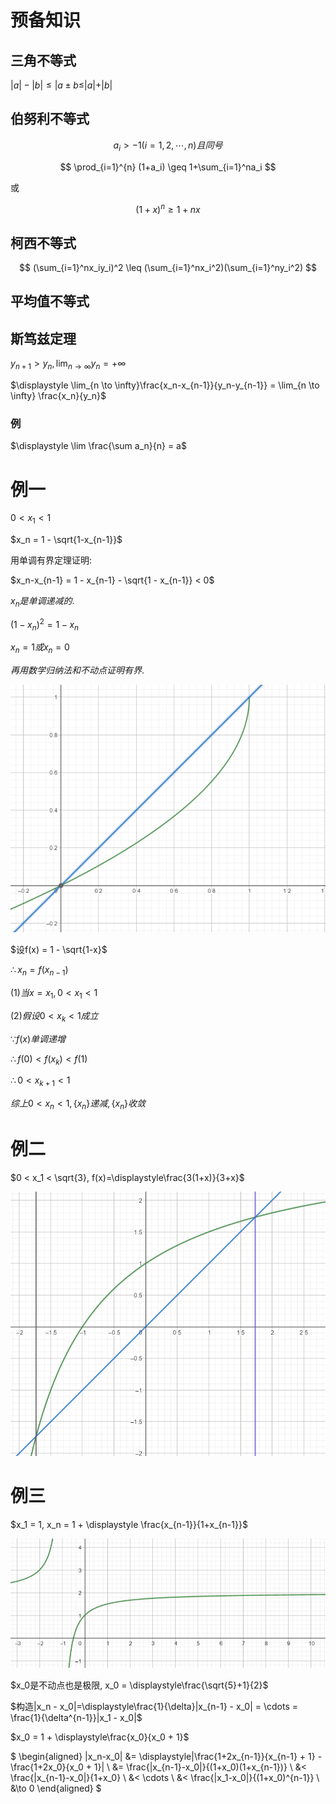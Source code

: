 # 预备知识

## 三角不等式

$|a|-|b| \leq |a\pm b \leq |a| + |b|$

## 伯努利不等式

$$
a_i>-1 (i=1,2,\cdots,n)且同号
$$

$$
\prod_{i=1}^{n} (1+a_i) \geq 1+\sum_{i=1}^na_i
$$

或

$$
(1+x)^n \geq 1 + nx
$$

## 柯西不等式

$$
(\sum_{i=1}^nx_iy_i)^2 \leq (\sum_{i=1}^nx_i^2)(\sum_{i=1}^ny_i^2)
$$

## 平均值不等式

## 斯笃兹定理

$y_{n+1} > y_n, \displaystyle\lim_{n\to \infty} y_n = + \infty$

$\displaystyle \lim_{n \to \infty}\frac{x_n-x_{n-1}}{y_n-y_{n-1}} = \lim_{n \to \infty} \frac{x_n}{y_n}$

### 例

$\displaystyle \lim \frac{\sum a_n}{n} = a$

# 例一

$0 < x_1 < 1$

$x_n = 1 - \sqrt{1-x_{n-1}}$

用单调有界定理证明:

$x_n-x_{n-1} = 1 - x_{n-1} - \sqrt{1 - x_{n-1}} < 0$

${x_n}是单调递减的.$

$(1-x_n)^2=1-x_n$

$x_n = 1 或 x_n = 0$

$再用数学归纳法和不动点证明有界.$

![](./image/2020-10-16-08-17-32.png)

$设f(x) = 1 - \sqrt{1-x}$

$\therefore x_n = f(x_{n-1})$

$(1)当 x = x_1, 0 < x_1 < 1$

$(2)假设0 < x_k < 1成立$

$\because f(x)单调递增$

$\therefore f(0) < f(x_k) < f(1)$

$\therefore 0 < x_{k+1} < 1$

$综上0 < x_n < 1, \{x_n\}递减, \{x_n\}收敛$

# 例二

$0 < x_1 < \sqrt{3}, f(x)=\displaystyle\frac{3(1+x)}{3+x}$

![](./image/2020-10-16-08-40-52.png)

# 例三

$x_1 = 1, x_n = 1 + \displaystyle \frac{x_{n-1}}{1+x_{n-1}}$

![](./image/2020-10-16-08-43-42.png)

$x_0是不动点也是极限, x_0 = \displaystyle\frac{\sqrt{5}+1}{2}$

$构造|x_n - x_0|=\displaystyle\frac{1}{\delta}|x_{n-1} - x_0| = \cdots = \frac{1}{\delta^{n-1}}|x_1 - x_0|$

$x_0 = 1 + \displaystyle\frac{x_0}{x_0 + 1}$

$
\begin{aligned}
|x_n-x_0| &= \displaystyle|\frac{1+2x_{n-1}}{x_{n-1} + 1} - \frac{1+2x_0}{x_0 + 1}| \\
&= \frac{|x_{n-1}-x_0|}{(1+x_0)(1+x_{n-1})}  \\
&< \frac{|x_{n-1}-x_0|}{1+x_0} \\
&< \cdots \\
&< \frac{|x_1-x_0|}{(1+x_0)^{n-1}} \\
&\to 0
\end{aligned}
$

